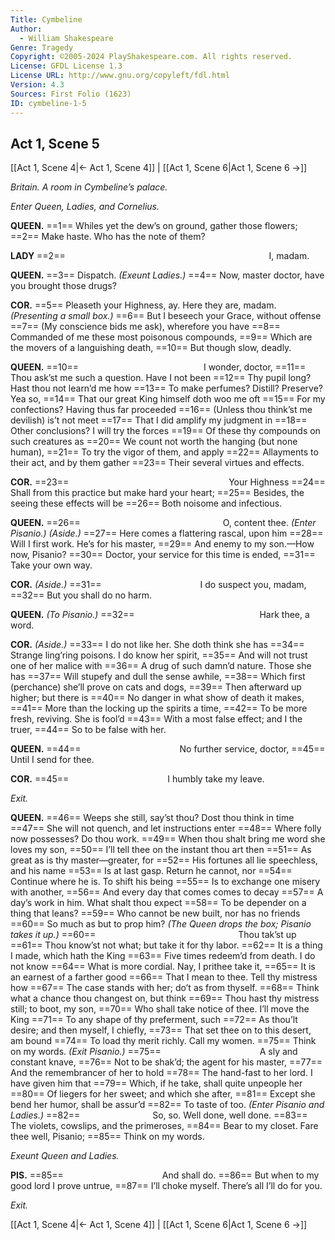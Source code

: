 ```yaml
---
Title: Cymbeline
Author: 
  - William Shakespeare
Genre: Tragedy
Copyright: ©2005-2024 PlayShakespeare.com. All rights reserved.
License: GFDL License 1.3
License URL: http://www.gnu.org/copyleft/fdl.html
Version: 4.3
Sources: First Folio (1623)
ID: cymbeline-1-5
---
```


## Act 1, Scene 5
[[Act 1, Scene 4|← Act 1, Scene 4]] | [[Act 1, Scene 6|Act 1, Scene 6 →]]

*Britain. A room in Cymbeline’s palace.*

*Enter Queen, Ladies, and Cornelius.*

**QUEEN.**
==1== Whiles yet the dew’s on ground, gather those flowers;
==2== Make haste. Who has the note of them?

**LADY**
==2==                        I, madam.

**QUEEN.**
==3== Dispatch.
*(Exeunt Ladies.)*
==4== Now, master doctor, have you brought those drugs?

**COR.**
==5== Pleaseth your Highness, ay. Here they are, madam.
*(Presenting a small box.)*
==6== But I beseech your Grace, without offense
==7== (My conscience bids me ask), wherefore you have
==8== Commanded of me these most poisonous compounds,
==9== Which are the movers of a languishing death,
==10== But though slow, deadly.

**QUEEN.**
==10==               I wonder, doctor,
==11== Thou ask’st me such a question. Have I not been
==12== Thy pupil long? Hast thou not learn’d me how
==13== To make perfumes? Distill? Preserve? Yea so,
==14== That our great King himself doth woo me oft
==15== For my confections? Having thus far proceeded
==16== (Unless thou think’st me devilish) is’t not meet
==17== That I did amplify my judgment in
==18== Other conclusions? I will try the forces
==19== Of these thy compounds on such creatures as
==20== We count not worth the hanging (but none human),
==21== To try the vigor of them, and apply
==22== Allayments to their act, and by them gather
==23== Their several virtues and effects.

**COR.**
==23==                   Your Highness
==24== Shall from this practice but make hard your heart;
==25== Besides, the seeing these effects will be
==26== Both noisome and infectious.

**QUEEN.**
==26==                 O, content thee.
*(Enter Pisanio.)*
*(Aside.)*
==27== Here comes a flattering rascal, upon him
==28== Will I first work. He’s for his master,
==29== And enemy to my son.—How now, Pisanio?
==30== Doctor, your service for this time is ended,
==31== Take your own way.

**COR.**
*(Aside.)*
==31==            I do suspect you, madam,
==32== But you shall do no harm.

**QUEEN.**
*(To Pisanio.)*
==32==               Hark thee, a word.

**COR.**
*(Aside.)*
==33== I do not like her. She doth think she has
==34== Strange ling’ring poisons. I do know her spirit,
==35== And will not trust one of her malice with
==36== A drug of such damn’d nature. Those she has
==37== Will stupefy and dull the sense awhile,
==38== Which first (perchance) she’ll prove on cats and dogs,
==39== Then afterward up higher; but there is
==40== No danger in what show of death it makes,
==41== More than the locking up the spirits a time,
==42== To be more fresh, reviving. She is fool’d
==43== With a most false effect; and I the truer,
==44== So to be false with her.

**QUEEN.**
==44==            No further service, doctor,
==45== Until I send for thee.

**COR.**
==45==            I humbly take my leave.

*Exit.*

**QUEEN.**
==46== Weeps she still, say’st thou? Dost thou think in time
==47== She will not quench, and let instructions enter
==48== Where folly now possesses? Do thou work.
==49== When thou shalt bring me word she loves my son,
==50== I’ll tell thee on the instant thou art then
==51== As great as is thy master—greater, for
==52== His fortunes all lie speechless, and his name
==53== Is at last gasp. Return he cannot, nor
==54== Continue where he is. To shift his being
==55== Is to exchange one misery with another,
==56== And every day that comes comes to decay
==57== A day’s work in him. What shalt thou expect
==58== To be depender on a thing that leans?
==59== Who cannot be new built, nor has no friends
==60== So much as but to prop him?
*(The Queen drops the box; Pisanio takes it up.)*
==60==                 Thou tak’st up
==61== Thou know’st not what; but take it for thy labor.
==62== It is a thing I made, which hath the King
==63== Five times redeem’d from death. I do not know
==64== What is more cordial. Nay, I prithee take it,
==65== It is an earnest of a farther good
==66== That I mean to thee. Tell thy mistress how
==67== The case stands with her; do’t as from thyself.
==68== Think what a chance thou changest on, but think
==69== Thou hast thy mistress still; to boot, my son,
==70== Who shall take notice of thee. I’ll move the King
==71== To any shape of thy preferment, such
==72== As thou’lt desire; and then myself, I chiefly,
==73== That set thee on to this desert, am bound
==74== To load thy merit richly. Call my women.
==75== Think on my words.
*(Exit Pisanio.)*
==75==            A sly and constant knave,
==76== Not to be shak’d; the agent for his master,
==77== And the remembrancer of her to hold
==78== The hand-fast to her lord. I have given him that
==79== Which, if he take, shall quite unpeople her
==80== Of liegers for her sweet; and which she after,
==81== Except she bend her humor, shall be assur’d
==82== To taste of too.
*(Enter Pisanio and Ladies.)*
==82==         So, so. Well done, well done.
==83== The violets, cowslips, and the primeroses,
==84== Bear to my closet. Fare thee well, Pisanio;
==85== Think on my words.

*Exeunt Queen and Ladies.*

**PIS.**
==85==            And shall do.
==86== But when to my good lord I prove untrue,
==87== I’ll choke myself. There’s all I’ll do for you.

*Exit.*

[[Act 1, Scene 4|← Act 1, Scene 4]] | [[Act 1, Scene 6|Act 1, Scene 6 →]]